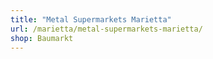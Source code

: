 ```yaml
---
title: "Metal Supermarkets Marietta"
url: /marietta/metal-supermarkets-marietta/
shop: Baumarkt
---
```

